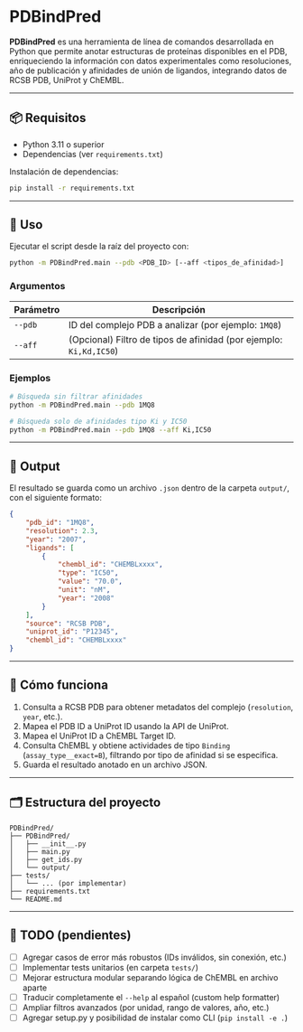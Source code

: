# PDBindPred

**PDBindPred** es una herramienta de línea de comandos desarrollada en Python que permite anotar estructuras de proteínas disponibles en el PDB, enriqueciendo la información con datos experimentales como resoluciones, año de publicación y afinidades de unión de ligandos, integrando datos de RCSB PDB, UniProt y ChEMBL.

---

## 📦 Requisitos

- Python 3.11 o superior  
- Dependencias (ver `requirements.txt`)

Instalación de dependencias:
```bash
pip install -r requirements.txt
```

---

## 🚀 Uso

Ejecutar el script desde la raíz del proyecto con:

```bash
python -m PDBindPred.main --pdb <PDB_ID> [--aff <tipos_de_afinidad>]
```

### Argumentos

| Parámetro   | Descripción                                                                 |
|-------------|-----------------------------------------------------------------------------|
| `--pdb`     | ID del complejo PDB a analizar (por ejemplo: `1MQ8`)                       |
| `--aff`     | (Opcional) Filtro de tipos de afinidad (por ejemplo: `Ki,Kd,IC50`)         |

### Ejemplos

```bash
# Búsqueda sin filtrar afinidades
python -m PDBindPred.main --pdb 1MQ8

# Búsqueda solo de afinidades tipo Ki y IC50
python -m PDBindPred.main --pdb 1MQ8 --aff Ki,IC50
```

---

## 🧪 Output

El resultado se guarda como un archivo `.json` dentro de la carpeta `output/`, con el siguiente formato:

```json
{
    "pdb_id": "1MQ8",
    "resolution": 2.3,
    "year": "2007",
    "ligands": [
        {
            "chembl_id": "CHEMBLxxxx",
            "type": "IC50",
            "value": "70.0",
            "unit": "nM",
            "year": "2008"
        }
    ],
    "source": "RCSB PDB",
    "uniprot_id": "P12345",
    "chembl_id": "CHEMBLxxxx"
}
```

---

## 🧠 Cómo funciona

1. Consulta a RCSB PDB para obtener metadatos del complejo (`resolution`, `year`, etc.).
2. Mapea el PDB ID a UniProt ID usando la API de UniProt.
3. Mapea el UniProt ID a ChEMBL Target ID.
4. Consulta ChEMBL y obtiene actividades de tipo `Binding` (`assay_type__exact=B`), filtrando por tipo de afinidad si se especifica.
5. Guarda el resultado anotado en un archivo JSON.

---

## 🗂️ Estructura del proyecto

```
PDBindPred/
├── PDBindPred/
│   ├── __init__.py
│   ├── main.py
│   ├── get_ids.py
│   └── output/
├── tests/
│   └── ... (por implementar)
├── requirements.txt
└── README.md
```

---

## 📌 TODO (pendientes)

- [ ] Agregar casos de error más robustos (IDs inválidos, sin conexión, etc.)
- [ ] Implementar tests unitarios (en carpeta `tests/`)
- [ ] Mejorar estructura modular separando lógica de ChEMBL en archivo aparte
- [ ] Traducir completamente el `--help` al español (custom help formatter)
- [ ] Ampliar filtros avanzados (por unidad, rango de valores, año, etc.)
- [ ] Agregar setup.py y posibilidad de instalar como CLI (`pip install -e .`)